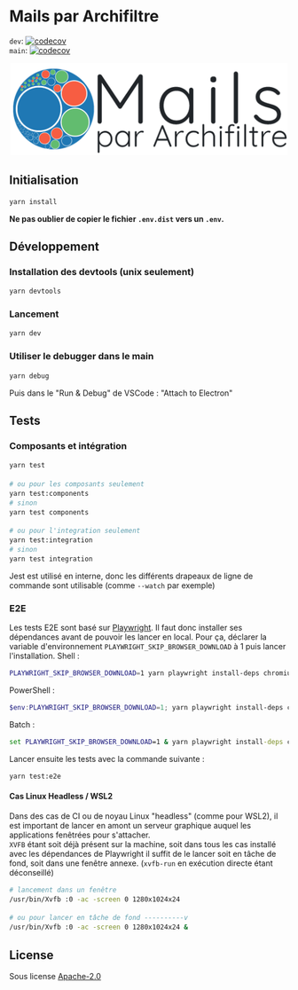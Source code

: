 # Mails par Archifiltre
`dev`: [![codecov](https://codecov.io/gh/SocialGouv/archifiltre-mails/branch/dev/graph/badge.svg?token=JPCHQWKTKZ)](https://codecov.io/gh/SocialGouv/archifiltre-mails)  
`main`: [![codecov](https://codecov.io/gh/SocialGouv/archifiltre-mails/branch/main/graph/badge.svg?token=JPCHQWKTKZ)](https://codecov.io/gh/SocialGouv/archifiltre-mails)


<p align="center">
    <img src="static/img/logo.png" alt="logo" width="500">
</p>

## Initialisation
```sh
yarn install
```

**Ne pas oublier de copier le fichier `.env.dist` vers un `.env`.**

## Développement
### Installation des devtools (unix seulement)
```sh
yarn devtools
```

### Lancement
```sh
yarn dev
```

### Utiliser le debugger dans le main
```sh
yarn debug
```
Puis dans le "Run & Debug" de VSCode : "Attach to Electron"

## Tests
### Composants et intégration
```sh
yarn test

# ou pour les composants seulement
yarn test:components
# sinon
yarn test components

# ou pour l'integration seulement
yarn test:integration
# sinon
yarn test integration
```
Jest est utilisé en interne, donc les différents drapeaux de ligne de commande sont utilisable (comme `--watch` par exemple)

### E2E
Les tests E2E sont basé sur [Playwright](https://playwright.dev/). Il faut donc installer ses dépendances avant de pouvoir les lancer en local. Pour ça, déclarer la variable d'environnement `PLAYWRIGHT_SKIP_BROWSER_DOWNLOAD` à 1 puis lancer l'installation.
Shell :
```sh
PLAYWRIGHT_SKIP_BROWSER_DOWNLOAD=1 yarn playwright install-deps chromium
```
PowerShell :
```PowerShell
$env:PLAYWRIGHT_SKIP_BROWSER_DOWNLOAD=1; yarn playwright install-deps chromium
```
Batch :
```bat
set PLAYWRIGHT_SKIP_BROWSER_DOWNLOAD=1 & yarn playwright install-deps chromium
```

Lancer ensuite les tests avec la commande suivante :
```sh
yarn test:e2e
```

#### Cas Linux Headless / WSL2
Dans des cas de CI ou de noyau Linux "headless" (comme pour WSL2), il est important de lancer en amont un serveur graphique auquel les applications fenêtrées pour s'attacher.  
`XVFB` étant soit déjà présent sur la machine, soit dans tous les cas installé avec les dépendances de Playwright il suffit de le lancer soit en tâche de fond, soit dans une fenêtre annexe. (`xvfb-run` en exécution directe étant déconseillé)

```sh
# lancement dans un fenêtre
/usr/bin/Xvfb :0 -ac -screen 0 1280x1024x24

# ou pour lancer en tâche de fond ----------v
/usr/bin/Xvfb :0 -ac -screen 0 1280x1024x24 &
```

## License
Sous license [Apache-2.0](LICENSE)
